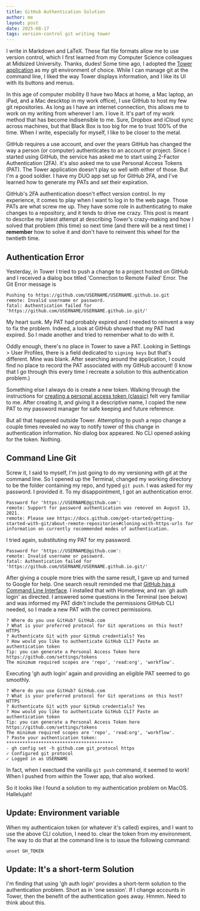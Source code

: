 ```yaml
---
title: GitHub Authentication Solution
author: me
layout: post
date: 2025-08-17
tags: version-control git writing tower 
---
```


I write in Markdown and LaTeX.  These flat file formats allow me to use version control, which I first learned from my Computer Science colleagues at Midsized University.  Thanks, dudes!  Some time ago, I adopted the [Tower application](https://www.git-tower.com/windows) as my git environment of choice.  While I can manage git at the command line, I liked the way Tower displays information, and I like its UI with its buttons and menus.

In this age of computer mobility (I have two Macs at home, a Mac laptop, an iPad, and a Mac descktop in my work office), I use GitHub to host my few git repositories.  As long as I have an internet connection, this allows me to work on my writing from wherever I am.  I love it.  It's part of my work method that has become indisensible to me.  Sure, Dropbox and iCloud sync across machines, but that Black Box is too big for me to trust 100% of the time.  When I write, especially for myself, I like to be closer to the metal.

GitHub requires a use account, and over the years GitHub has changed the way a person (or computer) authenticates to an account or project.  Since I started using GitHub, the service has asked me to start using 2-Factor Authentication (2FA).  it's also asked me to use Personal Access Tokens (PAT).  The Tower application doesn't play so well with either of those.  But I'm a good soldier.  I have my DUO app set up for GitHub 2FA, and I've learned how to generate my PATs and set their expiration.

GitHub's 2FA authentication doesn't effect version control.  In my experience, it comes to play when I want to log in to the web page.  Those PATs are what screw me up.  They have some role in authenticating to make changes to a repository, and it tends to drive me crazy.  This post is meant to describe my latest attempt at describing Tower's crazy-making and how I solved that problem (this time) so next time (and there will be a next time) I **remember** how to solve it and don't have to reinvent this wheel for the twntieth time.

## Authentication Error

Yesterday, in Tower I tried to push a change to a project hosted on GitHub and I received a dialog box titled 'Connection to Remote Failed' Error.  The Git Error message is

    Pushing to https://github.com/USERNAME/USERNAME.github.io.git
    remote: Invalid username or password.
    fatal: Authentication failed for 'https://github.com/USERNAME/USERNAME.github.io.git/'

My heart sunk.  My PAT had probably expired and I needed to reinvent a way to fix the problem.  Indeed, a look at GitHub showed that my PAT had expired.  So I made another and tried to remember what to do with it.

Oddly enough, there's no place in Tower to save a PAT.  Looking in Settings > User Profiles, there is a field dedicated to `signing keys` but that's different.  Mine was blank.  After searching around the application, I could find no place to record the PAT associated with my GitHub account!  (I know that I go through this every time I recreate a solution to this authentication problem.)

Something else I always do is create a new token.  Walking through the instructions for [creating a personal access token (classic)](https://docs.github.com/en/authentication/keeping-your-account-and-data-secure/managing-your-personal-access-tokens) felt very familiar to me.  After creating it, and giving it a descriptive name, I copied the new PAT to my password manager for safe keeping and future reference.

But all that happened outside Tower.  Attempting to push a repo change a couple times revealed no way to notify tower of this change in authentication information.  No dialog box appeared.  No CLI opened asking for the token.  Nothing.

## Command Line Git

Screw it, I said to myself, I'm just going to do my versioning with git at the command line.  So I opened up the Terminal, changed my working directory to be the folder containing my repo, and typed `git push`.  I was asked for my password.  I provided it.  To my disappointment, I got an authentication error.

    Password for 'https://USERNAME@github.com': 
    remote: Support for password authentication was removed on August 13, 2021.
    remote: Please see https://docs.github.com/get-started/getting-started-with-git/about-remote-repositories#cloning-with-https-urls for information on currently recommended modes of authentication.

I tried again, substituting my PAT for my password.  

    Password for 'https://USERNAME@github.com': 
    remote: Invalid username or password.
    fatal: Authentication failed for 'https://github.com/USERNAME/USERNAME.github.io.git/'

After giving a couple more tries with the same result, I gave up and turned to Google for help.  One search result reminded me that [GitHub has a Command Line Interface](https://cli.github.com).  I installed that with Homebrew, and ran `gh auth login' as directed.  I answered some questions in the Terminal (see below) and was informed my PAT didn't include the permissions GitHub CLI needed, so I made a new PAT with the correct permissions.  

    ? Where do you use GitHub? GitHub.com
    ? What is your preferred protocol for Git operations on this host? HTTPS
    ? Authenticate Git with your GitHub credentials? Yes
    ? How would you like to authenticate GitHub CLI? Paste an authentication token
    Tip: you can generate a Personal Access Token here https://github.com/settings/tokens
    The minimum required scopes are 'repo', 'read:org', 'workflow'.

Executing 'gh auth login' again and providing an eligible PAT seemed to go smoothly.

    ? Where do you use GitHub? GitHub.com
    ? What is your preferred protocol for Git operations on this host? HTTPS
    ? Authenticate Git with your GitHub credentials? Yes
    ? How would you like to authenticate GitHub CLI? Paste an authentication token
    Tip: you can generate a Personal Access Token here https://github.com/settings/tokens
    The minimum required scopes are 'repo', 'read:org', 'workflow'.
    ? Paste your authentication token: ****************************************
    - gh config set -h github.com git_protocol https
    ✓ Configured git protocol
    ✓ Logged in as USERNAME

In fact, when I exectued the vanilla `git push` command, it seemed to work!  When I pushed from within the Tower app, that also worked.

So it looks like I found a solution to my authentication problem on MacOS.  Hallelujah!

## Update:  Environment variable

When my authenticaion token (or whatever it's called) expires, and I want to use the above CLI colution, I need to. clear the token from my environment.  The way to do that at the command line is to issue the following command:

```
unset GH_TOKEN
```

## Update: It's a short-term Solution

I'm finding that using 'gh auth login' provides a short-term solution to the authentication problem.  Short as in 'one session'.  If I change accounts in Tower, then the benefit of the authentication goes away.  Hmmm.  Need to think about this.




<!--
SYNTAX FOR IMAGES
* use services to create JPG and to create thumbnail that is 720px wide

[![ALT-TEXT](/assets/images/filename-thumbnail.jpg)](/assets/images/filename.jpg)
-->

<!--
SYNTAX FOR VIDEO
* convert MOV to mp4 using VLC

<video width="480" height="320" controls="controls">
  <source src="/assets/media/filename.m4v" type="video/mp4">
</video>
-->
